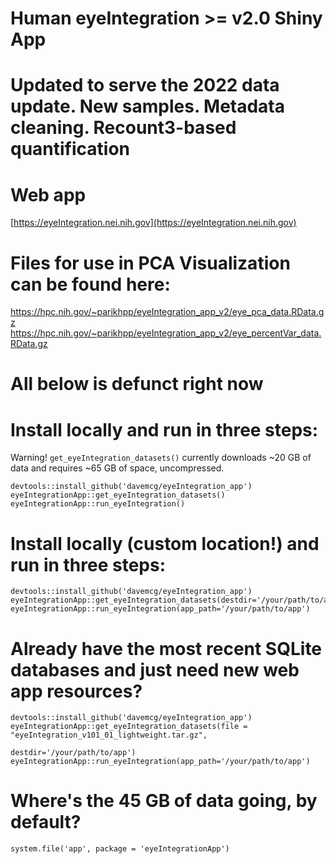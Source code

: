# Human eyeIntegration >= v2.0 Shiny App

# Updated to serve the 2022 data update. New samples. Metadata cleaning. Recount3-based quantification

# Web app
[https://eyeIntegration.nei.nih.gov](https://eyeIntegration.nei.nih.gov)

# Files for use in PCA Visualization can be found here:

https://hpc.nih.gov/~parikhpp/eyeIntegration_app_v2/eye_pca_data.RData.gz
https://hpc.nih.gov/~parikhpp/eyeIntegration_app_v2/eye_percentVar_data.RData.gz

# All below is defunct right now

# Install locally and run in three steps:
Warning! `get_eyeIntegration_datasets()` currently downloads ~20 GB of data and requires ~65 GB of space, uncompressed. 
```
devtools::install_github('davemcg/eyeIntegration_app')
eyeIntegrationApp::get_eyeIntegration_datasets()
eyeIntegrationApp::run_eyeIntegration()
```

# Install locally (custom location!) and run in three steps:
```
devtools::install_github('davemcg/eyeIntegration_app')
eyeIntegrationApp::get_eyeIntegration_datasets(destdir='/your/path/to/app')
eyeIntegrationApp::run_eyeIntegration(app_path='/your/path/to/app')
```

# Already have the most recent SQLite databases and just need new web app resources?
```
devtools::install_github('davemcg/eyeIntegration_app')
eyeIntegrationApp::get_eyeIntegration_datasets(file = "eyeIntegration_v101_01_lightweight.tar.gz",
                                                       destdir='/your/path/to/app')
eyeIntegrationApp::run_eyeIntegration(app_path='/your/path/to/app')
```

# Where's the 45 GB of data going, by default?
```
system.file('app', package = 'eyeIntegrationApp')
```
